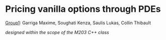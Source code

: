 # Pricing vanilla options through PDEs
<u>Group1</u>: Garriga Maxime, Soughati Kenza, Saulis Lukas, Collin Thibault

*designed within the scope of the M203 C++ class*
